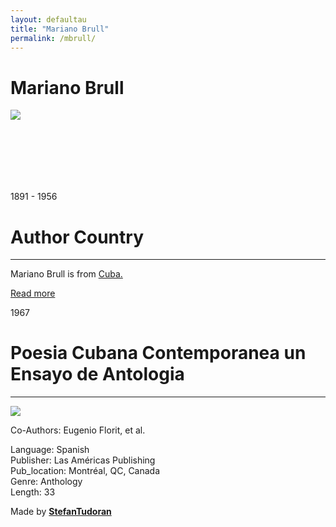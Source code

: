 ```yaml
---
layout: defaultau
title: "Mariano Brull"
permalink: /mbrull/
---
```

<!-- partial:index.partial.html -->
<div class="content">
    <h1>Mariano Brull</h1>
    <div class="quote">
        <div><img src="https://upload.wikimedia.org/wikipedia/commons/thumb/f/fa/Brull_Mariano_in_1913_when_he_was_22_rbz.JPG/330px-Brull_Mariano_in_1913_when_he_was_22_rbz.JPG" class="logo"></div>
    </div>
    <div class="timeline">
        <div style="padding-bottom:100px;"></div>
        <div class="block">
            <div class="date right"><p class="right"> 1891 - 1956 </p></div>
            <div class="dot"></div>
            <div class="left first">
            <div class="author_country">
                <h1>Author Country</h1><hr>
          <div class="aclocation">   <p>Mariano Brull is from <a href="{{ site.baseurl }}/14">Cuba.</a></p></div>
              <div class="acreadmore">  <a href="https://en.wikipedia.org/wiki/Mariano_Brull" target="_blank">Read more</a></div>
            </div>
            </div>
        </div>
       <div class="block">
            <div class="date right"><p class="right">1967</p></div>
            <div class="dot"></div>
            <div class="left hide">
                <h1>Poesia Cubana Contemporanea un Ensayo de Antologia</h1><hr>
                <p><img src="https://m.media-amazon.com/images/I/41LQ0dW4OkL._SY291_BO1,204,203,200_QL40_FMwebp_.jpg"></p>
                Co-Authors: Eugenio Florit, et al.
                <p>Language: Spanish<br/>
                Publisher: Las Américas Publishing<br/>
                Pub_location: Montréal, QC, Canada<br/>
                Genre: Anthology<br/>
                Length: 33</p>
            </div>
        </div>
        <div id="footer">
        <p id="copyright">Made by&nbsp;<strong><a href="https://www.linkedin.com/in/nicolae-stefan-tudoran-b02291127/" target="_blank">StefanTudoran</a></strong></p>
    </div>
</div>
